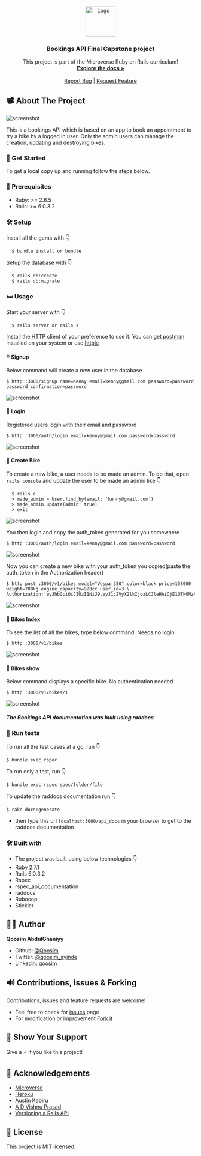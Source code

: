 <!-- PROJECT LOGO -->
<br />
<p align="center">
  <a href="https://github.com/Qoosim/Bookings_API">
    <img src="https://raw.githubusercontent.com/euqueme/toy-app/master/app/assets/images/mLogo.png" alt="Logo" width="80" height="80">
  </a>

  <h3 align="center">Bookings API Final Capstone project</h3>

  <p align="center">
    This project is part of the Microverse Ruby on Rails curriculum!
    <br />
    <a href="https://github.com/Qoosim/Bookings_API"><strong>Explore the docs »</strong></a>
    <br />
    <br />
    <a href="https://github.com/Qoosim/Bookings_API/issues">Report Bug</a>
    |
    <a href="https://github.com/Bookings/Bookings_API/issues">Request Feature</a>
  </p>
</p>

<!-- About the Project -->
## 📽️ About The Project
![screenshot](app/assets/images/list_of_bikes.jpeg)

This is a bookings API which is based on an app to book an appointment to try a bike by a logged in user. Only the admin users can manage the creation, updating and destroying bikes.

### 🥡 Get Started
To get a local copy up and running follow the steps below.

### 🔰 Prerequisites

- Ruby: >= 2.6.5
- Rails: >= 6.0.3.2

### 🛠️ Setup
Install all the gems with 👇
```
  $ bundle install or bundle
```
Setup the database with 👇
```
  $ rails db:create
  $ rails db:migrate
```

### 🛏️ Usage
Start your server with 👇
```
  $ rails server or rails s
```

Install the HTTP client of your preference to use it. You can get [postman](https://www.postman.com/) installed on your system or use [httpie](https://httpie.org/)

#### ®️ Signup

Below command will create a new user in the database

```
$ http :3000/signup name=Kenny email=kenny@gmail.com password=password password_confirmation=password
```
![screenshot](app/assets/images/signup.jpeg)

#### 📲 Login

Registered users login with their email and password

```
$ http :3000/auth/login email=kenny@gmail.com password=password
```
![screenshot](app/assets/images/login.jpeg)

#### 🔧 Create Bike
To create a new bike, a user needs to be made an admin. 
To do that, open ``` rails console ``` and update the user to be made an admin like 👇
```
  $ rails c
  > made_admin = User.find_by(email: 'kenny@gmail.com')
  > made_admin.update(admin: true)
  > exit
```
![screenshot](app/assets/images/admin.jpeg)

You then login and copy the auth_token generated for you somewhere

```
$ http :3000/auth/login email=kenny@gmail.com password=password
```
![screenshot](app/assets/images/logged_in_user.jpeg)

Now you can create a new bike with your auth_token you copied(paste the auth_token in the Authorization header)

```
$ http post :3000/v1/bikes model="Vespa 350" color=black price=158000 weight=780kg engine_capacity=920cc user_id=3 \
Authorization:'eyJhbGciOiJIUzI1NiJ9.eyJ1c2VyX2lkIjozLCJleHAiOjE1OTk0MzAwOTl9.qSmHFv4rZmAIyKNfulp6KXoBgMenNn71nPvstDcYtNY'
```

![screenshot](app/assets/images/new_bike.jpeg)

#### 📇 Bikes Index
To see the list of all the bikes, type below command. Needs no login
```
$ http :3000/v1/bikes
```

![screenshot](app/assets/images/available_bikes.jpeg)

#### 🚿 Bikes show
Below command displays a specific bike. No authentication needed

```
$ http :3000/v1/bikes/1
```

![screenshot](app/assets/images/show_bike.jpeg)

##### The Bookings API documentation was built using raddocs

### 🔬 Run tests
To run all the test cases at a go, run 👇
```
$ bundle exec rspec
```

To run only a test, run 👇
```
$ bundle exec rspec spec/folder/file
```

To update the raddocs documentation run 👇
```
$ rake docs:generate
```
- then type this url ```localhost:3000/api_docs``` in your browser to get to the raddocs documentation

### 🛠️ Built with
- The project was built using below technologies 👇
- Ruby 2.7.1
- Rails 6.0.3.2
- Rspec
- rspec_api_documentation
- raddocs
- Rubocop
- Stickler

## 👨‍💻 Author
**Qoosim AbdulGhaniyy**

- Github: [@Qoosim](https://github.com/Qoosim)
- Twitter: [@qoosim_ayinde](https://twitter.com/qoosim_ayinde)
- Linkedin: [qoosim](https://www.linkedin.com/in/qoosim)

## 🔊 Contributions, Issues & Forking
Contributions, issues and feature requests are welcome!
- Feel free to check for [issues](https://github.com/Qoosim/Bookings_API/issues) page
- For modification or improvement [Fork it](https://github.com/Qoosim/Bookings_API/fork)

## 🤝 Show Your Support

Give a ⭐️ if you like this project!

## 👏 Acknowledgements
- [Microverse](https://www.microverse.org/)
- [Heroku](https://dashboard.heroku.com/apps)
- [Austin Kabiru](https://scotch.io/tutorials/build-a-restful-json-api-with-rails-5-part-one)
- [A D Vishnu Prasad](https://advishnuprasad.com/blog/2016/02/07/api-docs-using-rspecs/)
- [Versioning a Rails API](https://chriskottom.com/blog/2017/04/versioning-a-rails-api/)

## 📝 License

This project is [MIT](https://opensource.org/licenses/MIT) licensed.
